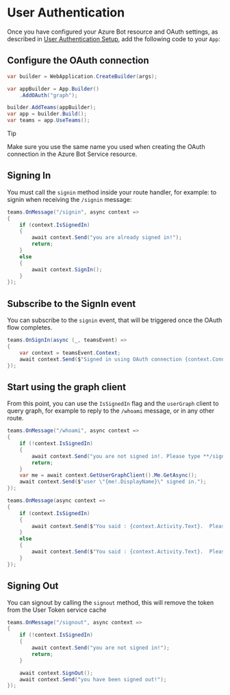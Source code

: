 # User Authentication

Once you have configured your Azure Bot resource and OAuth settings, as described in [User Authentication Setup](/teams/user-authentication/sso-setup), add the following code to your `App`:


## Configure the OAuth connection

```cs
var builder = WebApplication.CreateBuilder(args);

var appBuilder = App.Builder()
    .AddOAuth("graph");

builder.AddTeams(appBuilder);
var app = builder.Build();
var teams = app.UseTeams();
```
> [!TIP]
> Make sure you use the same name you used when creating the OAuth connection in the Azure Bot Service resource.

## Signing In

You must call the `signin` method inside your route handler, for example: to signin when receiving the `/signin` message:

```cs
teams.OnMessage("/signin", async context =>
{
    if (context.IsSignedIn)
    {
        await context.Send("you are already signed in!");
        return;
    }
    else
    {
        await context.SignIn();
    }
});
```

## Subscribe to the SignIn event

You can subscribe to the `signin` event, that will be triggered once the OAuth flow completes.

```cs
teams.OnSignIn(async (_, teamsEvent) =>
{
    var context = teamsEvent.Context;
    await context.Send($"Signed in using OAuth connection {context.ConnectionName}. Please type **/whoami** to see your profile or **/signout** to sign out.");
});
```

## Start using the graph client

From this point, you can use the `IsSignedIn` flag and the `userGraph` client to query graph, for example to reply to the `/whoami` message, or in any other route.

```cs
teams.OnMessage("/whoami", async context =>
{
    if (!context.IsSignedIn)
    {
        await context.Send("you are not signed in!. Please type **/signin** to sign in");
        return;
    }
    var me = await context.GetUserGraphClient().Me.GetAsync();
    await context.Send($"user \"{me!.DisplayName}\" signed in.");
});

teams.OnMessage(async context =>
{
    if (context.IsSignedIn)
    {
        await context.Send($"You said : {context.Activity.Text}.  Please type **/whoami** to see your profile or **/signout** to sign out.");
    }
    else
    {
        await context.Send($"You said : {context.Activity.Text}.  Please type **/signin** to sign in.");
    }
});
```

## Signing Out

You can signout by calling the `signout` method, this will remove the token from the User Token service cache

```cs
teams.OnMessage("/signout", async context =>
{
    if (!context.IsSignedIn)
    {
        await context.Send("you are not signed in!");
        return;
    }

    await context.SignOut();
    await context.Send("you have been signed out!");
});
```
